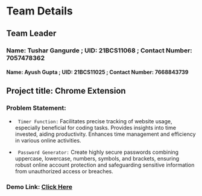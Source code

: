 # Team Details
## Team Leader
### Name: Tushar Gangurde ;  UID: 21BCS11068  ; Contact Number: 7057478362
#### Name: Ayush Gupta ; UID: 21BCS11025  ;  Contact Number: 7668843739

## Project title: Chrome Extension
### Problem Statement:
- ` Timer Function:` Facilitates precise tracking of website usage, especially beneficial for coding tasks. Provides insights into time invested, aiding productivity. Enhances time management and efficiency in various online activities. 

- ` Password Generator:` Create highly secure passwords combining uppercase, lowercase, numbers, symbols, and brackets, ensuring robust online account protection and safeguarding sensitive information from unauthorized access or breaches.

### Demo Link: [Click Here](https://www.loom.com/share/70864f840f5444b4a03974c58c695169)
